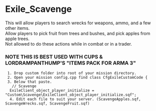 # Exile_Scavenge

This will allow players to search wrecks for weapons, ammo, and a few other items. </br>
Allow players to pick fruit from trees and bushes, and pick apples from apple trees.</br>
Not allowed to do these actions while in combat or in a trader.</br>

    
       
 ### NOTE THIS IS BEST USED WITH CUPS & LORDRAMPANTHUMP'S "ITEMS PACK FOR ARMA 3" 

     1. Drop custom folder into root of your mission directory.
     2. Open your mission config.cpp find class CfgExileCustomCode {
     3. Below that paste.
       // Scavenge
      ExileClient_object_player_initialize = "Custom\Scavenge\ExileClient_object_player_initialize.sqf";	
      4. Edit each file to suit your server. (ScavengeApples.sqf, ScavengeWrecks.sqf, ScavengeFruit.sqf)


